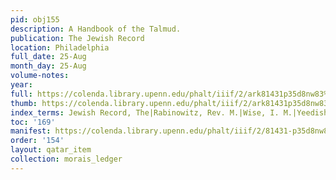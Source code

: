 ```yaml
---
pid: obj155
description: A Handbook of the Talmud.
publication: The Jewish Record
location: Philadelphia
full_date: 25-Aug
month_day: 25-Aug
volume-notes:
year:
full: https://colenda.library.upenn.edu/phalt/iiif/2/ark81431p35d8nw83%2FSHA256E-s7254088--ca5a70805d253a5f0700aac4afa3f0abc98cf25c20177c7956fe12ccbfdcea6c.jpeg/full/3500,/0/default.jpg
thumb: https://colenda.library.upenn.edu/phalt/iiif/2/ark81431p35d8nw83%2FSHA256E-s7254088--ca5a70805d253a5f0700aac4afa3f0abc98cf25c20177c7956fe12ccbfdcea6c.jpeg/full/!200,200/0/default.jpg
index_terms: Jewish Record, The|Rabinowitz, Rev. M.|Wise, I. M.|Yeedish Gazette, The
toc: '169'
manifest: https://colenda.library.upenn.edu/phalt/iiif/2/81431-p35d8nw83/manifest
order: '154'
layout: qatar_item
collection: morais_ledger
---
```

